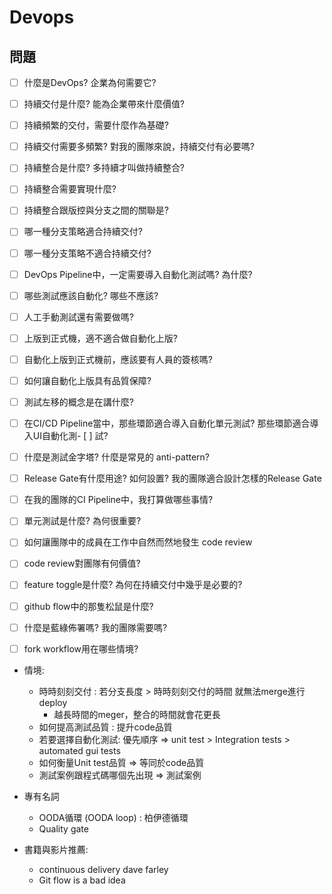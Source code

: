 # Devops

## 問題
- [ ] 什麼是DevOps? 企業為何需要它?
- [ ] 持續交付是什麼? 能為企業帶來什麼價值?
- [ ] 持續頻繁的交付，需要什麼作為基礎?
- [ ] 持續交付需要多頻繁? 對我的團隊來說，持續交付有必要嗎?
- [ ] 持續整合是什麼? 多持續才叫做持續整合?
- [ ] 持續整合需要實現什麼?
- [ ] 持續整合跟版控與分支之間的關聯是?
- [ ] 哪一種分支策略適合持續交付?
- [ ] 哪一種分支策略不適合持續交付?
- [ ] DevOps Pipeline中，一定需要導入自動化測試嗎? 為什麼?
- [ ] 哪些測試應該自動化? 哪些不應該?
- [ ] 人工手動測試還有需要做嗎?
- [ ] 上版到正式機，適不適合做自動化上版?
- [ ] 自動化上版到正式機前，應該要有人員的簽核嗎?
- [ ] 如何讓自動化上版具有品質保障?
- [ ] 測試左移的概念是在講什麼?
- [ ] 在CI/CD Pipeline當中，那些環節適合導入自動化單元測試? 那些環節適合導入UI自動化測- [ ] 試?
- [ ] 什麼是測試金字塔? 什麼是常見的 anti-pattern?
- [ ] Release Gate有什麼用途? 如何設置? 我的團隊適合設計怎樣的Release Gate
- [ ] 在我的團隊的CI Pipeline中，我打算做哪些事情?
- [ ] 單元測試是什麼? 為何很重要?
- [ ] 如何讓團隊中的成員在工作中自然而然地發生 code review
- [ ] code review對團隊有何價值?
- [ ] feature toggle是什麼? 為何在持續交付中幾乎是必要的?
- [ ] github flow中的那隻松鼠是什麼?
- [ ] 什麼是藍綠佈署嗎? 我的團隊需要嗎?
- [ ] fork workflow用在哪些情境?



- 情境:
  - 時時刻刻交付 : 若分支長度 > 時時刻刻交付的時間 就無法merge進行deploy
    - 越長時間的meger，整合的時間就會花更長
  - 如何提高測試品質 : 提升code品質
  - 若要選擇自動化測試: 優先順序 => unit test > Integration tests > automated gui tests
  - 如何衡量Unit test品質 => 等同於code品質
  - 測試案例跟程式碼哪個先出現 => 測試案例

- 專有名詞
    - OODA循環 (OODA loop) : 柏伊德循環
    - Quality gate

- 書籍與影片推薦:
  - continuous delivery dave farley
  - Git flow is a bad idea 